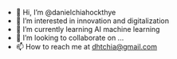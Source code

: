 - 👋 Hi, I’m @danielchiahockthye
- 👀 I’m interested in innovation and digitalization
- 🌱 I’m currently learning AI machine learning
- 💞️ I’m looking to collaborate on ...
- 📫 How to reach me at dhtchia@gmail.com

<!---
danielchiahockthye/danielchiahockthye is a ✨ special ✨ repository because its `README.md` (this file) appears on your GitHub profile.
You can click the Preview link to take a look at your changes.
--->
